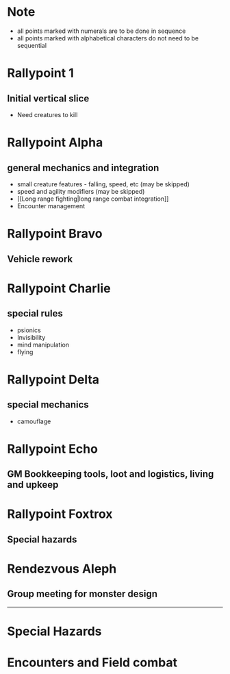 # Note
- all points marked with numerals are to be done in sequence
- all points marked with  alphabetical characters do not need to be sequential

# Rallypoint 1
## Initial vertical slice
- Need creatures to kill

# Rallypoint Alpha
## general mechanics and integration
- small creature features - falling, speed, etc (may be skipped)
- speed and agility modifiers (may be skipped)
- [[Long range fighting|long range combat integration]]
- Encounter management

# Rallypoint Bravo
## Vehicle rework

# Rallypoint Charlie
## special rules
- psionics
- Invisibility
- mind manipulation
- flying

# Rallypoint Delta
## special mechanics
- camouflage

# Rallypoint Echo
## GM Bookkeeping tools, loot and logistics, living and upkeep

# Rallypoint Foxtrox
## Special hazards

# Rendezvous Aleph
## Group meeting for monster design


---

# Special Hazards
# Encounters and Field combat